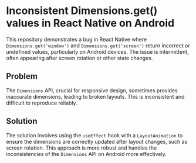 # Inconsistent Dimensions.get() values in React Native on Android

This repository demonstrates a bug in React Native where `Dimensions.get('window')` and `Dimensions.get('screen')` return incorrect or undefined values, particularly on Android devices.  The issue is intermittent, often appearing after screen rotation or other state changes.

## Problem
The `Dimensions` API, crucial for responsive design, sometimes provides inaccurate dimensions, leading to broken layouts.  This is inconsistent and difficult to reproduce reliably.

## Solution
The solution involves using the `useEffect` hook with a `LayoutAnimation` to ensure the dimensions are correctly updated after layout changes, such as screen rotation.  This approach is more robust and handles the inconsistencies of the `Dimensions` API on Android more effectively.